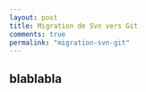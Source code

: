 ```yaml
---
layout: post
title: Migration de Svn vers Git
comments: true
permalink: "migration-svn-git"
---
```


## blablabla

